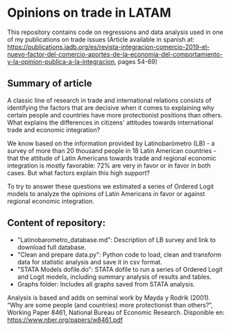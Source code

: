 # Opinions on trade in LATAM

This repository contains code on regressions and data analysis used in one of my publications on trade issues (Article available in spanish at: https://publications.iadb.org/es/revista-integracion-comercio-2019-el-nuevo-factor-del-comercio-aportes-de-la-economia-del-comportamiento-y-la-opinion-publica-a-la-integracion, pages 54-69)

## Summary of article
A classic line of research in trade and international relations consists of identifying the factors that are decisive when it comes to explaining why certain people and countries
have more protectionist positions than others. What explains the differences in citizens' attitudes towards international trade and economic integration?

We know based on the information provided by Latinobarómetro (LB) - a survey of more than 20 thousand people in 18 Latin American countries - that the attitude of Latin Americans 
towards trade and regional economic integration is mostly favorable: 72% are very in favor or in favor in both cases. But what factors explain this high support? 

To try to answer these questions we estimated a series of Ordered Logit models to analyze the opinions of Latin Americans in favor or against regional economic integration. 

## Content of repository:
- "Latinobarometro_database.md": Description of LB survey and link to download full database.
- "Clean and prepare data.py": Python code to load, clean and transform data for statistic analysis and save it in csv format.
- "STATA Models dofile.do": STATA dofile to run a series of Ordered Logit and Logit models, including summary analysis of results and tables.
- Graphs folder: Includes all graphs saved from STATA analysis.

Analysis is based and adds on seminal work by Mayda y Rodrik (2001). “Why are some people (and countries) more protectionist than others?”, Working Paper 8461, National Bureau of 
Economic Research. Disponible en: https://www.nber.org/papers/w8461.pdf

